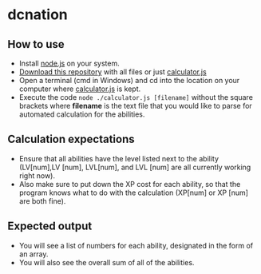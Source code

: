 # dcnation

## How to use
* Install [node.js](https://nodejs.org/en/) on your system.
* [Download this repository](https://github.com/tsurugi97/dcnation/archive/master.zip) with all files or just [calculator.js](https://github.com/tsurugi97/dcnation/blob/master/calculator.js)
* Open a terminal (cmd in Windows) and cd into the location on your computer where [calculator.js](https://github.com/tsurugi97/dcnation/blob/master/calculator.js) is kept.
* Execute the code `node ./calculator.js [filename]` without the square brackets where **filename** is the text file that you would like to parse for automated calculation for the abilities.

## Calculation expectations
* Ensure that all abilities have the level listed next to the ability (LV[num],LV [num], LVL[num], and LVL [num] are all currently working right now).
* Also make sure to put down the XP cost for each ability, so that the program knows what to do with the calculation (XP[num] or XP [num] are both fine).

## Expected output
* You will see a list of numbers for each ability, designated in the form of an array.
* You will also see the overall sum of all of the abilities.

